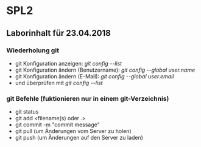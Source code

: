 # SPL2

## Laborinhalt für 23.04.2018

### Wiederholung git

* git Konfiguration anzeigen: *git config --list*
* git Konfiguration ändern (Benutzername): *git config --global user.name <username>*
* git Konfiguration ändern (E-Mail): *git config --global user.email <usermail>*
* und überprüfen mit *git config --list* 
  

### git Befehle (fuktionieren nur in einem git-Verzeichnis)

* git status
* git add <filename(s) oder *.*>
* git commit -m "commit message"
* git pull (um Änderungen vom Server zu holen)
* git push (um Änderungen auf den Server zu laden)

